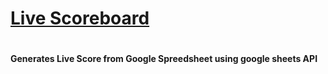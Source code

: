 # <h1><a href="https://20prince12.github.io/scoreboard/">Live Scoreboard</a><h1> 
<b>Generates Live Score from Google Spreedsheet using google sheets API</b>
